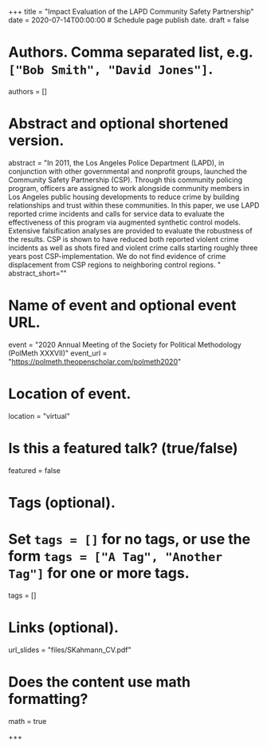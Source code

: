 +++
title = "Impact Evaluation of the LAPD Community Safety Partnership"
date = 2020-07-14T00:00:00  # Schedule page publish date.
draft = false

# Authors. Comma separated list, e.g. `["Bob Smith", "David Jones"]`.
authors = []

# Abstract and optional shortened version.
abstract = "In 2011, the Los Angeles Police Department (LAPD), in conjunction with other governmental and nonprofit groups, launched the Community Safety Partnership (CSP). Through this community policing program, officers are assigned to work alongside community members in Los Angeles public housing developments to reduce crime by building relationships and trust within these communities. In this paper, we use LAPD reported crime incidents and calls for service data to evaluate the effectiveness of this program via augmented synthetic control models. Extensive falsification analyses are provided to evaluate the robustness of the results. CSP is shown to have reduced both reported violent crime incidents as well as shots fired and violent crime calls starting roughly three years post CSP-implementation. We do not find evidence of crime displacement from CSP regions to neighboring control regions. "
abstract_short=""

# Name of event and optional event URL.
event = "2020 Annual Meeting of the Society for Political Methodology (PolMeth XXXVII)"
event_url = "https://polmeth.theopenscholar.com/polmeth2020"

# Location of event.
location = "virtual"

# Is this a featured talk? (true/false)
featured = false

# Tags (optional).
#   Set `tags = []` for no tags, or use the form `tags = ["A Tag", "Another Tag"]` for one or more tags.
tags = []

# Links (optional).
url_slides = "files/SKahmann_CV.pdf"

# Does the content use math formatting?
math = true

+++

